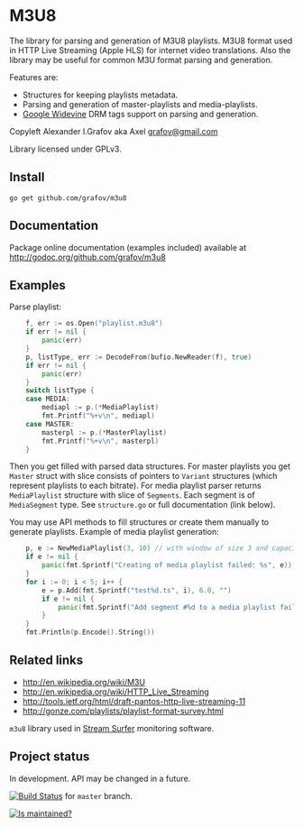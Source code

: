 M3U8
====

The library for parsing and generation of M3U8 playlists. M3U8 format used in HTTP Live Streaming (Apple HLS) for internet video translations. Also the library may be useful for common M3U format parsing and generation.

Features are:

* Structures for keeping playlists metadata.
* Parsing and generation of master-playlists and media-playlists.
* [Google Widevine](http://www.widevine.com) DRM tags support on parsing and generation.

Copyleft Alexander I.Grafov aka Axel <grafov@gmail.com>

Library licensed under GPLv3.

Install
-------

	go get github.com/grafov/m3u8

Documentation
-------------

Package online documentation (examples included) available at http://godoc.org/github.com/grafov/m3u8

Examples
--------

Parse playlist:

```go
	f, err := os.Open("playlist.m3u8")
	if err != nil {
		panic(err)
	}
	p, listType, err := DecodeFrom(bufio.NewReader(f), true)
	if err != nil {
		panic(err)
	}
	switch listType {
	case MEDIA:
	    mediapl := p.(*MediaPlaylist)
		fmt.Printf("%+v\n", mediapl)
	case MASTER:
	    masterpl := p.(*MasterPlaylist)
		fmt.Printf("%+v\n", masterpl)
	}

```

Then you get filled with parsed data structures. For master playlists you get ``Master`` struct with slice consists of pointers to ``Variant`` structures (which represent playlists to each bitrate).
For media playlist parser returns ``MediaPlaylist`` structure with slice of ``Segments``. Each segment is of ``MediaSegment`` type.
See ``structure.go`` or full documentation (link below).

You may use API methods to fill structures or create them manually to generate playlists. Example of media playlist generation:

```go
	p, e := NewMediaPlaylist(3, 10) // with window of size 3 and capacity 10
	if e != nil {
		panic(fmt.Sprintf("Creating of media playlist failed: %s", e))
	}
	for i := 0; i < 5; i++ {
		e = p.Add(fmt.Sprintf("test%d.ts", i), 6.0, "")
		if e != nil {
			panic(fmt.Sprintf("Add segment #%d to a media playlist failed: %s", i, e))
		}
	}
	fmt.Println(p.Encode().String())
```

Related links
-------------

* http://en.wikipedia.org/wiki/M3U
* http://en.wikipedia.org/wiki/HTTP_Live_Streaming
* http://tools.ietf.org/html/draft-pantos-http-live-streaming-11
* http://gonze.com/playlists/playlist-format-survey.html

`m3u8` library used in [Stream Surfer](http://streamsurfer.org) monitoring software.

Project status
--------------

In development. API may be changed in a future.

[![Build Status](https://travis-ci.org/grafov/m3u8.png?branch=master)](https://travis-ci.org/grafov/m3u8) for `master` branch.

[![Is maintained?](http://stillmaintained.com/grafov/m3u8.png)](http://stillmaintained.com/grafov/m3u8)
